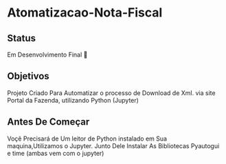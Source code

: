 # Atomatizacao-Nota-Fiscal

## Status

Em Desenvolvimento Final :hammer:

## Objetivos

Projeto Criado Para Automatizar o processo de Download de Xml. via site Portal da Fazenda, utilizando Python (Jupyter)

## Antes De Começar 
 
Voçê Precisará de Um leitor de Python instalado em Sua maquina,Utilizamos o Jupyter.
Junto Dele Instalar As Bibliotecas Pyautogui e time (ambas vem com o jupyter)
